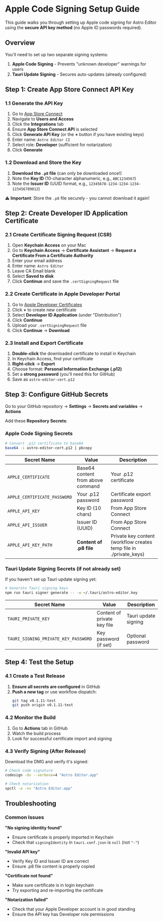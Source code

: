 # Apple Code Signing Setup Guide

This guide walks you through setting up Apple code signing for Astro Editor using the **secure API key method** (no Apple ID passwords required).

## Overview

You'll need to set up two separate signing systems:

1. **Apple Code Signing** - Prevents "unknown developer" warnings for users
2. **Tauri Update Signing** - Secures auto-updates (already configured)

## Step 1: Create App Store Connect API Key

### 1.1 Generate the API Key

1. Go to [App Store Connect](https://appstoreconnect.apple.com/)
2. Navigate to **Users and Access**
3. Click the **Integrations** tab
4. Ensure **App Store Connect API** is selected
5. Click **Generate API Key** (or the **+** button if you have existing keys)
6. Enter name: `Astro Editor CI`
7. Select role: **Developer** (sufficient for notarization)
8. Click **Generate**

### 1.2 Download and Store the Key

1. **Download the `.p8` file** (can only be downloaded once!)
2. Note the **Key ID** (10-character alphanumeric, e.g., `ABC1234567`)
3. Note the **Issuer ID** (UUID format, e.g., `12345678-1234-1234-1234-123456789012`)

⚠️ **Important**: Store the `.p8` file securely - you cannot download it again!

## Step 2: Create Developer ID Application Certificate

### 2.1 Create Certificate Signing Request (CSR)

1. Open **Keychain Access** on your Mac
2. Go to **Keychain Access** → **Certificate Assistant** → **Request a Certificate From a Certificate Authority**
3. Enter your email address
4. Enter name: `Astro Editor`
5. Leave CA Email blank
6. Select **Saved to disk**
7. Click **Continue** and save the `.certSigningRequest` file

### 2.2 Create Certificate in Apple Developer Portal

1. Go to [Apple Developer Certificates](https://developer.apple.com/account/resources/certificates/list)
2. Click **+** to create new certificate
3. Select **Developer ID Application** (under "Distribution")
4. Click **Continue**
5. Upload your `.certSigningRequest` file
6. Click **Continue** → **Download**

### 2.3 Install and Export Certificate

1. **Double-click** the downloaded certificate to install in Keychain
2. In Keychain Access, find your certificate
3. **Right-click** → **Export**
4. Choose format: **Personal Information Exchange (.p12)**
5. Set a **strong password** (you'll need this for GitHub)
6. Save as `astro-editor-cert.p12`

## Step 3: Configure GitHub Secrets

Go to your GitHub repository → **Settings** → **Secrets and variables** → **Actions**

Add these **Repository Secrets**:

### Apple Code Signing Secrets

```bash
# Convert .p12 certificate to base64
base64 -i astro-editor-cert.p12 | pbcopy
```

| Secret Name                  | Value                             | Description                                      |
| ---------------------------- | --------------------------------- | ------------------------------------------------ |
| `APPLE_CERTIFICATE`          | Base64 content from above command | Your .p12 certificate                            |
| `APPLE_CERTIFICATE_PASSWORD` | Your .p12 password                | Certificate export password                      |
| `APPLE_API_KEY`              | Key ID (10 chars)                 | From App Store Connect                           |
| `APPLE_API_ISSUER`           | Issuer ID (UUID)                  | From App Store Connect                           |
| `APPLE_API_KEY_PATH`         | **Content of .p8 file**           | Private key content (workflow creates temp file in ./private_keys) |

### Tauri Update Signing Secrets (if not already set)

If you haven't set up Tauri update signing yet:

```bash
# Generate Tauri signing keys
npm run tauri signer generate -- -w ~/.tauri/astro-editor.key
```

| Secret Name                          | Value                       | Description          |
| ------------------------------------ | --------------------------- | -------------------- |
| `TAURI_PRIVATE_KEY`                  | Content of private key file | Tauri update signing |
| `TAURI_SIGNING_PRIVATE_KEY_PASSWORD` | Key password (if set)       | Optional password    |

## Step 4: Test the Setup

### 4.1 Create a Test Release

1. **Ensure all secrets are configured** in GitHub
2. **Push a new tag** or use workflow dispatch:
   ```bash
   git tag v0.1.11-test
   git push origin v0.1.11-test
   ```

### 4.2 Monitor the Build

1. Go to **Actions** tab in GitHub
2. Watch the build process
3. Look for successful certificate import and signing

### 4.3 Verify Signing (After Release)

Download the DMG and verify it's signed:

```bash
# Check code signature
codesign -dv --verbose=4 "Astro Editor.app"

# Check notarization
spctl -a -vv "Astro Editor.app"
```

## Troubleshooting

### Common Issues

**"No signing identity found"**

- Ensure certificate is properly imported in Keychain
- Check that `signingIdentity` in `tauri.conf.json` is `null` (not `"-"`)

**"Invalid API key"**

- Verify Key ID and Issuer ID are correct
- Ensure .p8 file content is properly copied

**"Certificate not found"**

- Make sure certificate is in login keychain
- Try exporting and re-importing the certificate

**"Notarization failed"**

- Check that your Apple Developer account is in good standing
- Ensure the API key has Developer role permissions
